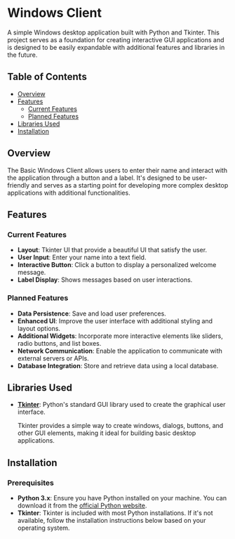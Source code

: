 # Windows Client

A simple Windows desktop application built with Python and Tkinter. This project serves as a foundation for creating interactive GUI applications and is designed to be easily expandable with additional features and libraries in the future.

## Table of Contents

- [Overview](#overview)
- [Features](#features)
  - [Current Features](#current-features)
  - [Planned Features](#planned-features)
- [Libraries Used](#libraries-used)
- [Installation](#installation)
  

## Overview

The Basic Windows Client allows users to enter their name and interact with the application through a button and a label. It's designed to be user-friendly and serves as a starting point for developing more complex desktop applications with additional functionalities.

## Features

### Current Features

- **Layout**: Tkinter UI that provide a beautiful UI that satisfy the user.
- **User Input**: Enter your name into a text field.
- **Interactive Button**: Click a button to display a personalized welcome message.
- **Label Display**: Shows messages based on user interactions.

### Planned Features

- **Data Persistence**: Save and load user preferences.
- **Enhanced UI**: Improve the user interface with additional styling and layout options.
- **Additional Widgets**: Incorporate more interactive elements like sliders, radio buttons, and list boxes.
- **Network Communication**: Enable the application to communicate with external servers or APIs.
- **Database Integration**: Store and retrieve data using a local database.

## Libraries Used

- **[Tkinter](https://docs.python.org/3/library/tkinter.html)**: Python's standard GUI library used to create the graphical user interface.

  Tkinter provides a simple way to create windows, dialogs, buttons, and other GUI elements, making it ideal for building basic desktop applications.

## Installation

### Prerequisites

- **Python 3.x**: Ensure you have Python installed on your machine. You can download it from the [official Python website](https://www.python.org/downloads/).
- **Tkinter**: Tkinter is included with most Python installations. If it's not available, follow the installation instructions below based on your operating system.


